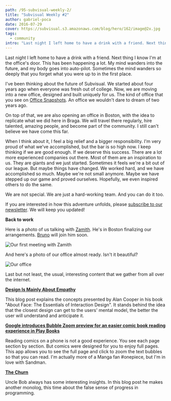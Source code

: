 ```yaml
---
path: /95-subvisual-weekly-2/
title: "Subvisual Weekly #2"
author: gabriel-poca
date: 2016-07-29
cover: https://subvisual.s3.amazonaws.com/blog/hero/162/image@2x.jpg
tags:
  - community
intro: "Last night I left home to have a drink with a friend. Next thing I know I'm at the office's door. This has been happening a lot. My mind wanders into the future, and my body goes into auto-pilot. Sometimes the mind wanders so deeply that you forget what you were up to in the first place."
---
```


Last night I left home to have a drink with a friend. Next thing I know I'm at the office's door. This has been happening a lot. My mind wanders into the future, and my body goes into auto-pilot. Sometimes the mind wanders so deeply that you forget what you were up to in the first place.

I've been thinking about the future of Subvisual. We started about four years ago when everyone was fresh out of college. Now, we are moving into a new office, designed and built uniquely for us. The kind of office that you see on [Office Snapshots][officesnapshots]. An office we wouldn't dare to dream of two years ago. 

On top of that, we are also opening an office in Boston, with the idea to replicate what we did here in Braga. We will travel there regularly, hire talented, amazing people, and become part of the community. I still can't believe we have come this far.

When I think about it, I feel a big relief and a bigger responsibility. I'm very proud of what we've accomplished, but the bar is so high now. I keep thinking if we are good enough. If we deserve this success. There are a lot more experienced companies out there. Most of them are an inspiration to us. They are giants and we just started. Sometimes it feels we're a bit out of our league. But maybe things have changed. We worked hard, and we have accomplished so much. Maybe we're not small anymore. Maybe we have stepped up our game and proved ourselves. Hopefully, we even inspired others to do the same. 

We are not special. We are just a hard-working team. And you can do it too.

If you are interested in how this adventure unfolds, please [subscribe to our newsletter](http://subvisual.us5.list-manage1.com/subscribe?u=79f7816bac08905f81c1a8689&id=f8b8f31221). We will keep you updated!

**Back to work**

Here is a photo of us talking with [Zamith](https://twitter.com/zamith). He's in Boston finalizing our arrangements. [Bruno](https://twitter.com/azevedo_252) will join him soon.

![Our first meeting with Zamith](https://subvisual.s3.amazonaws.com/blog/post_image/138/image-1469796503977.jpg)

And here's a photo of our office almost ready. Isn't it beautiful?

![Our office](https://subvisual.s3.amazonaws.com/blog/post_image/139/image-1469796581448.jpg)

Last but not least, the usual, interesting content that we gather from all over the internet.

**[Design Is Mainly About Empathy][design-empathy]**

This blog post explains the concepts presented by Alan Cooper in his book "About Face: The Essentials of Interaction Design". It stands behind the idea that the closest design can get to the users' mental model, the better the user will understand and anticipate it.

**[Google introduces Bubble Zoom preview for an easier comic book reading experience in Play Books][bubble-zoom]**

Reading comics on a phone is not a good experience. You see each page section by section. But comics were designed for you to enjoy full pages. This app allows you to see the full page and click to zoom the text bubbles so that you can read. I'm actually more of a Manga fan #onepiece, but I'm in love with Sandman.

**[The Churn][churn]**

Uncle Bob always has some interesting insights. In this blog post he makes another monolog, this time about the false sense of progress in programming.

[churn]: http://blog.cleancoder.com/uncle-bob/2016/07/27/TheChurn.html
[officesnapshots]: https://officesnapshots.com/
[design-empathy]:https://trackchanges.postlight.com/design-is-mainly-about-empathy-c9d51ccb208a#.gd8gm1xqi
[bubble-zoom]: http://www.androidpolice.com/2016/07/21/google-introduces-bubble-zoom-preview-easier-comic-book-reading-experience-play-books-apk-download/
